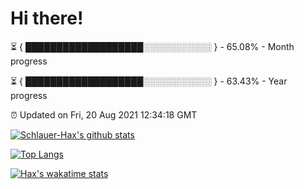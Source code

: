# Hi there!

⏳ { ███████████████████░░░░░░░░░░░ } - 65.08% - Month progress

⏳ { ███████████████████░░░░░░░░░░░ } - 63.43% - Year progress

⏰ Updated on Fri, 20 Aug 2021 12:34:18 GMT


[![Schlauer-Hax's github stats](https://github-readme-stats.vercel.app/api?username=Schlauer-Hax&show_icons=true&theme=dark&count_private=true)](https://github.com/Schlauer-Hax)


[![Top Langs](https://github-readme-stats.vercel.app/api/top-langs/?username=Schlauer-Hax&layout=compact&theme=dark)](https://github.com/Schlauer-Hax?tab=repositories)


[![Hax's wakatime stats](https://github-readme-stats.vercel.app/api/wakatime?username=Hax&theme=dark)](https://wakatime.com/@Hax)


